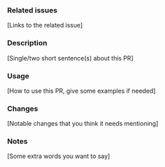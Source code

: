 ### Related issues

[Links to the related issue]

### Description

[Single/two short sentence(s) about this PR]

### Usage

[How to use this PR, give some examples if needed]

### Changes

[Notable changes that you think it needs mentioning]

### Notes

[Some extra words you want to say]
